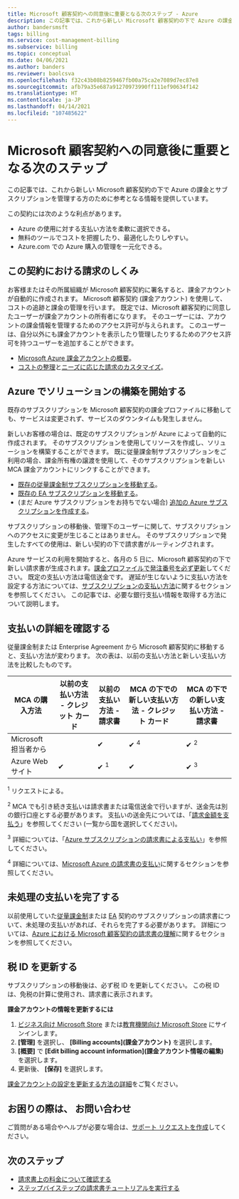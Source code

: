 ```yaml
---
title: Microsoft 顧客契約への同意後に重要となる次のステップ - Azure
description: この記事では、これから新しい Microsoft 顧客契約の下で Azure の課金とサブスクリプションを管理する方のために参考となる情報を提供しています。
author: bandersmsft
tags: billing
ms.service: cost-management-billing
ms.subservice: billing
ms.topic: conceptual
ms.date: 04/06/2021
ms.author: banders
ms.reviewer: baolcsva
ms.openlocfilehash: f32c43b08b8259467fb00a75ca2e7089d7ec87e8
ms.sourcegitcommit: afb79a35e687a91270973990ff111ef90634f142
ms.translationtype: HT
ms.contentlocale: ja-JP
ms.lasthandoff: 04/14/2021
ms.locfileid: "107485622"
---
```

# <a name="key-next-steps-after-accepting-your-microsoft-customer-agreement"></a>Microsoft 顧客契約への同意後に重要となる次のステップ

この記事では、これから新しい Microsoft 顧客契約の下で Azure の課金とサブスクリプションを管理する方のために参考となる情報を提供しています。

この契約には次のような利点があります。

- Azure の使用に対する支払い方法を柔軟に選択できる。
- 無料のツールでコストを把握したり、最適化したりしやすい。
- Azure.com での Azure 購入の管理を一元化できる。

## <a name="how-billing-works-under-the-agreement"></a>この契約における請求のしくみ

お客様またはその所属組織が Microsoft 顧客契約に署名すると、課金アカウントが自動的に作成されます。 Microsoft 顧客契約 (課金アカウント) を使用して、コストの追跡と課金の管理を行います。 既定では、Microsoft 顧客契約に同意したユーザーが課金アカウントの所有者になります。 そのユーザーには、アカウントの課金情報を管理するためのアクセス許可が与えられます。 このユーザーは、自分以外にも課金アカウントを表示したり管理したりするためのアクセス許可を持つユーザーを追加することができます。

- [Microsoft Azure 課金アカウントの概要](../understand/mca-overview.md)。
- [コストの整理](https://www.youtube.com/watch?v=7RxTfShGHwU)と[ニーズに応じた請求のカスタマイズ](../manage/mca-section-invoice.md)。

## <a name="start-building-your-solutions-in-azure"></a>Azure でソリューションの構築を開始する

既存のサブスクリプションを Microsoft 顧客契約の課金プロファイルに移動しても、サービスは変更されず、サービスのダウンタイムも発生しません。

新しいお客様の場合は、既定のサブスクリプションが Azure によって自動的に作成されます。 そのサブスクリプションを使用してリソースを作成し、ソリューションを構築することができます。 既に従量課金制サブスクリプションをご利用の場合、課金所有権の譲渡を使用して、そのサブスクリプションを新しい MCA 課金アカウントにリンクすることができます。

- [既存の従量課金制サブスクリプションを移動する](../manage/mca-request-billing-ownership.md)。
- [既存の EA サブスクリプションを移動する](../manage/mca-setup-account.md)。
- (まだ Azure サブスクリプションをお持ちでない場合) [追加の Azure サブスクリプションを作成する](../manage/create-subscription.md)。

サブスクリプションの移動後、管理下のユーザーに関して、サブスクリプションへのアクセスに変更が生じることはありません。 そのサブスクリプションで発生したすべての使用は、新しい契約の下で請求書がルーティングされます。

Azure サービスの利用を開始すると、各月の 5 日に、Microsoft 顧客契約の下で新しい請求書が生成されます。[課金プロファイルで発注番号を必ず更新](../manage/change-azure-account-profile.md)してください。 既定の支払い方法は電信送金です。 遅延が生じないように支払い方法を設定する方法については、[サブスクリプションの支払い方法](../understand/pay-bill.md#wire-bank-details)に関するセクションを参照してください。 この記事では、必要な銀行支払い情報を取得する方法について説明します。

## <a name="confirm-payment-details"></a>支払いの詳細を確認する

従量課金制または Enterprise Agreement から Microsoft 顧客契約に移動すると、支払い方法が変わります。 次の表は、以前の支払い方法と新しい支払い方法を比較したものです。

| MCA の購入方法 | 以前の支払い方法 - クレジット カード | 以前の支払い方法 - 請求書 | MCA の下での新しい支払い方法 - クレジット カード | MCA の下での新しい支払い方法 - 請求書 |
| --- | --- | --- |--- |--- |
| Microsoft 担当者から |  | ✔  |  ✔ <sup>4</sup> | ✔ <sup>2</sup> |
| Azure Web サイト | ✔ | ✔ <sup>1</sup> | ✔ | ✔ <sup>3</sup> |

<sup>1</sup> リクエストによる。

<sup>2</sup> MCA でも引き続き支払いは請求書または電信送金で行いますが、送金先は別の銀行口座とする必要があります。 支払いの送金先については、「[請求金額を支払う](../understand/pay-bill.md#wire-bank-details)」を参照してください (一覧から国を選択してください)。

<sup>3</sup> 詳細については、「[Azure サブスクリプションの請求書による支払い](../manage/pay-by-invoice.md)」を参照してください。

<sup>4</sup> 詳細については、[Microsoft Azure の請求書の支払い](../understand/pay-bill.md#pay-now-in-the-azure-portal)に関するセクションを参照してください。

## <a name="complete-outstanding-payments"></a>未処理の支払いを完了する

以前使用していた[従量課金制](../understand/download-azure-invoice.md)または [EA](../manage/ea-portal-enrollment-invoices.md) 契約のサブスクリプションの請求書について、未処理の支払いがあれば、それらを完了する必要があります。 詳細については、[Azure における Microsoft 顧客契約の請求書の理解](../understand/mca-understand-your-invoice.md#billing-period)に関するセクションを参照してください。

## <a name="update-your-tax-id"></a>税 ID を更新する

サブスクリプションの移動後は、必ず税 ID を更新してください。 この税 ID は、免税の計算に使用され、請求書に表示されます。

**課金アカウントの情報を更新するには**

1. [ビジネス向け Microsoft Store](https://businessstore.microsoft.com/) または[教育機関向け Microsoft Store](https://educationstore.microsoft.com/) にサインインします。
1. **[管理]** を選択し、 **[Billing accounts]\(課金アカウント\)** を選択します。
1. **[概要]** で **[Edit billing account information]\(課金アカウント情報の編集\)** を選択します。
1. 更新後、 **[保存]** を選択します。

[課金アカウントの設定を更新する方法の詳細](/microsoft-store/update-microsoft-store-for-business-account-settings)をご覧ください。

## <a name="need-help-contact-us"></a>お困りの際は、 お問い合わせ

ご質問がある場合やヘルプが必要な場合は、[サポート リクエストを作成](https://go.microsoft.com/fwlink/?linkid=2083458)してください。

## <a name="next-steps"></a>次のステップ

- [請求書上の料金について確認する](https://www.youtube.com/watch?v=e2LGZZ7GubA)
- [ステップバイステップの請求書チュートリアルを実行する](../understand/review-customer-agreement-bill.md)